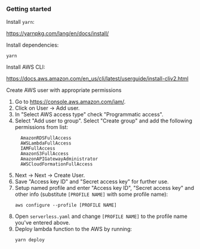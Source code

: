 ### Getting started

Install ```yarn```:

https://yarnpkg.com/lang/en/docs/install/

Install dependencies:
```
yarn
```

Install AWS CLI:

https://docs.aws.amazon.com/en_us/cli/latest/userguide/install-cliv2.html


Create AWS user with appropriate permissions
1. Go to https://console.aws.amazon.com/iam/.
2. Click on User -> Add user.
3. In "Select AWS access type" check "Programmatic access".
4. Select "Add user to group". Select "Create group" and add the following permissions from list:
    ```    
      AmazonRDSFullAccess
      AWSLambdaFullAccess
      IAMFullAccess
      AmazonS3FullAccess
      AmazonAPIGatewayAdministrator
      AWSCloudFormationFullAccess
    ```
5. Next -> Next -> Create User.
6. Save "Access key ID" and "Secret access key" for further use.
7. Setup named profile and enter "Access key ID", "Secret access key" and other info (substitute ```[PROFILE NAME]``` with some profile name):
    ```
    aws configure --profile [PROFILE NAME]
    ```
8. Open ```serverless.yaml``` and change ```[PROFILE NAME]``` to the profile name you've entered above.
9. Deploy lambda function to the AWS by running:
    ```
    yarn deploy
    ```
